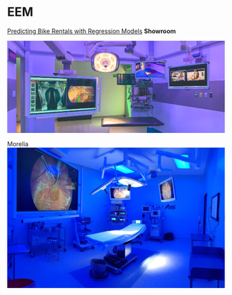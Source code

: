 # EEM

<a href="https://brunotapiagarcia.github.io/Regression-Model/" >Predicting Bike Rentals with Regression Models</a>
**Showroom**

![Descripción de la imagen](Foto-de-Quirofano-Multiespecialidad-Showroom-EEM-Especialistas-de-Equipo-Medico-em.com_.mx_.png)


Morelia
![Descripción de la imagen](116e2f55-e23d-4770-bbf2-c7df1cfa5101.JPG)
